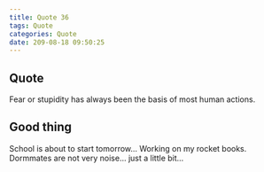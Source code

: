 ```yaml
---
title: Quote 36
tags: Quote
categories: Quote
date: 209-08-18 09:50:25
---
```


## Quote

Fear or stupidity has always been the basis of most human actions.

## Good thing

School is about to start tomorrow...
Working on my rocket books.
Dormmates are not very noise... just a little bit...
